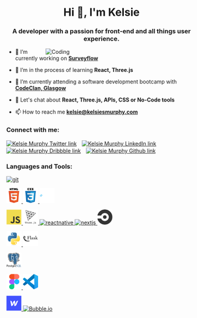 <h1 align="center">Hi 👋, I'm Kelsie</h1>
<h3 align="center">A developer with a passion for front-end and all things user experience.</h3>

<img align="right" alt="Coding" width="400" src="https://user-images.githubusercontent.com/77012426/210774469-0aa380e0-262d-40dd-87de-b84129fd6292.gif"/>


- 🔭 I’m currently working on **[Surveyflow](https://github.com/kelsiesmurphy/surveyflow)**

- 🌱 I’m in the process of learning **React, Three.js**

- 📓 I’m currently attending a software development bootcamp with **[CodeClan, Glasgow](https://codeclan.com/courses/professional-software-development/)**

- 💬 Let's chat about **React, Three.js, APIs, CSS or No-Code tools**

- 📫 How to reach me **kelsie@kelsiesmurphy.com**


<h3 align="left">Connect with me:</h3>
<p align="left">

<a style="margin-right: 10px" href="https://twitter.com/kelsiesmurphy" target="blank"><img align="center" src="https://user-images.githubusercontent.com/77012426/210771440-01ad850b-373d-46ab-b34c-7abb8b3c61bd.svg" alt="Kelsie Murphy Twitter link" height="30" width="30" /></a>
<a style="margin-right: 10px" href="https://www.linkedin.com/in/kelsiesmurphy/" target="blank"><img align="center" src="https://user-images.githubusercontent.com/77012426/210771461-b7fd3667-5880-4aad-bf84-7c606ff83e22.svg" alt="Kelsie Murphy LinkedIn link" height="30" width="30" /></a>
<a style="margin-right: 10px" href="https://dribbble.com/kelsiesmurphy" target="blank"><img align="center" src="https://user-images.githubusercontent.com/77012426/210771406-8798e174-d5d6-4e88-afb3-0c42b10d1bc4.svg" alt="Kelsie Murphy Dribbble link" height="30" width="30" /></a>
<a style="margin-right: 10px" href="https://github.com/kelsiesmurphy" target="blank"><img align="center" src="https://user-images.githubusercontent.com/77012426/210771449-849d468e-a58b-45b1-984e-1dc374afe4f0.svg" alt="Kelsie Murphy Github link" height="30" width="30" /></a>
</p>

<h3 align="left">Languages and Tools:</h3>
<p align="left"> 
<a href="https://git-scm.com/" target="_blank" rel="noreferrer"> <img src="https://www.vectorlogo.zone/logos/git-scm/git-scm-icon.svg" alt="git" width="40" height="40"/> </a>

<a href="https://www.w3.org/html/" target="_blank" rel="noreferrer"> <img src="https://raw.githubusercontent.com/devicons/devicon/master/icons/html5/html5-original-wordmark.svg" alt="html5" width="40" height="40"/> </a>
<a href="https://www.w3schools.com/css/" target="_blank" rel="noreferrer"> <img src="https://raw.githubusercontent.com/devicons/devicon/master/icons/css3/css3-original-wordmark.svg" alt="css3" width="40" height="40"/> </a>
<a href="https://tailwindcss.com/" target="_blank" rel="noreferrer"> <img src="https://raw.githubusercontent.com/devicons/devicon/1119b9f84c0290e0f0b38982099a2bd027a48bf1/icons/tailwindcss/tailwindcss-original-wordmark.svg" alt="tailwindcss" width="40" height="40"/> </a>

<a href="https://developer.mozilla.org/en-US/docs/Web/JavaScript" target="_blank" rel="noreferrer"> <img src="https://raw.githubusercontent.com/devicons/devicon/master/icons/javascript/javascript-original.svg" alt="javascript" width="40" height="40"/> </a>
<a href="https://threejs.org/" target="_blank" rel="noreferrer"> <img src="https://raw.githubusercontent.com/devicons/devicon/1119b9f84c0290e0f0b38982099a2bd027a48bf1/icons/threejs/threejs-original-wordmark.svg" alt="three.js" width="40" height="40"/> </a>
<a href="https://reactjs.org/" target="_blank" rel="noreferrer"> <img src="https://reactnative.dev/img/header_logo.svg" alt="reactnative" width="40" height="40"/> </a>
<a href="https://nextjs.org/" target="_blank" rel="noreferrer"> <img src="https://cdn.worldvectorlogo.com/logos/nextjs-2.svg" alt="nextjs" width="40" height="40"/> </a>
<a href="https://circleci.com/" target="_blank" rel="noreferrer"> <img src="https://github.com/devicons/devicon/blob/master/icons/circleci/circleci-plain.svg" alt="CircleCI" width="40" height="40"/> </a>

<a href="https://www.python.org/" target="_blank" rel="noreferrer"> <img src="https://raw.githubusercontent.com/devicons/devicon/1119b9f84c0290e0f0b38982099a2bd027a48bf1/icons/python/python-original.svg" alt="python" width="40" height="40"/> </a>
<a href="https://flask.palletsprojects.com/en/2.2.x/" target="_blank" rel="noreferrer"> <img src="https://raw.githubusercontent.com/devicons/devicon/1119b9f84c0290e0f0b38982099a2bd027a48bf1/icons/flask/flask-original-wordmark.svg" alt="flask" width="40" height="40"/> </a>

<a href="https://www.postgresql.org/" target="_blank" rel="noreferrer"> <img src="https://raw.githubusercontent.com/devicons/devicon/1119b9f84c0290e0f0b38982099a2bd027a48bf1/icons/postgresql/postgresql-original-wordmark.svg" alt="PostgresQL" width="40" height="40"/> </a>

<a href="https://www.figma.com/" target="_blank" rel="noreferrer"> <img src="https://raw.githubusercontent.com/devicons/devicon/1119b9f84c0290e0f0b38982099a2bd027a48bf1/icons/figma/figma-original.svg" alt="Figma" width="40" height="40"/> </a>
<a href="https://code.visualstudio.com/" target="_blank" rel="noreferrer"> <img src="https://raw.githubusercontent.com/devicons/devicon/1119b9f84c0290e0f0b38982099a2bd027a48bf1/icons/vscode/vscode-original.svg" alt="VSCode" width="40" height="40"/> </a>

<a href="https://webflow.com/" target="_blank" rel="noreferrer"> <img src="https://raw.githubusercontent.com/devicons/devicon/1119b9f84c0290e0f0b38982099a2bd027a48bf1/icons/webflow/webflow-original.svg" alt="Webflow" width="40" height="40"/> </a>
<a href="https://bubble.io/" target="_blank" rel="noreferrer"> <img src="https://user-images.githubusercontent.com/77012426/210786864-89986280-3130-40c7-8e7b-541c9edfd249.svg" alt="Bubble.io" width="40" height="40"/> </a>
<!-- <a href="https://nodejs.org" target="_blank" rel="noreferrer"> <img src="https://raw.githubusercontent.com/devicons/devicon/master/icons/nodejs/nodejs-original-wordmark.svg" alt="nodejs" width="40" height="40"/> </a> -->
<!-- <a href="https://www.blender.org/" target="_blank" rel="noreferrer"> <img src="https://download.blender.org/branding/community/blender_community_badge_white.svg" alt="blender" width="40" height="40"/> </a> -->
<!-- <a href="https://www.mongodb.com/" target="_blank" rel="noreferrer"> <img src="https://raw.githubusercontent.com/devicons/devicon/master/icons/mongodb/mongodb-original-wordmark.svg" alt="mongodb" width="40" height="40"/> </a> -->
</p>
